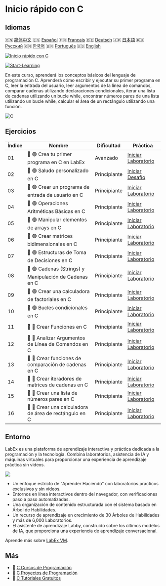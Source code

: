 # Inicio rápido con C

## Idiomas

🇨🇳 [简体中文](README_zh.md) 🇪🇸 [Español](README_es.md) 🇫🇷 [Français](README_fr.md) 🇩🇪 [Deutsch](README_de.md) 🇯🇵 [日本語](README_ja.md) 🇷🇺 [Русский](README_ru.md) 🇰🇷 [한국어](README_ko.md) 🇧🇷 [Português](README_pt.md) 🇺🇸 [English](README.md) 

[![Inicio rápido con C](https://cover-creator.labex.io/quick-start-with-c.png?lang=es)](https://labex.io/es/courses/quick-start-with-c)

[![Start-Learning](https://img.shields.io/badge/Start-Learning-whitesmoke?style=for-the-badge)](https://labex.io/es/courses/quick-start-with-c)

En este curso, aprenderá los conceptos básicos del lenguaje de programación C. Aprenderá cómo escribir y ejecutar su primer programa en C, leer la entrada del usuario, leer argumentos de la línea de comandos, comparar cadenas utilizando declaraciones condicionales, iterar una lista de cadenas utilizando un bucle while, encontrar números pares de una lista utilizando un bucle while, calcular el área de un rectángulo utilizando una función.

![C](https://img.shields.io/badge/C-whitesmoke?style=for-the-badge&logo=c)


## Ejercicios

|   Índice | Nombre                                                 | Dificultad   | Práctica                                                                                                                         |
|----------|--------------------------------------------------------|--------------|----------------------------------------------------------------------------------------------------------------------------------|
|       01 | 📖 🟢 Crea tu primer programa en C en LabEx            | Avanzado     | <a target='_blank' href='https://labex.io/es/tutorials/c-create-your-first-c-program-in-labex-438241'>Iniciar Laboratorio</a>    |
|       02 | 🎯 🟢 Saludo personalizado en C                        | Principiante | <a target='_blank' href='https://labex.io/es/tutorials/c-personalized-c-greeting-391828'>Iniciar Desafío</a>                     |
|       03 | 📖 🟢 Crear un programa de entrada de usuario en C     | Principiante | <a target='_blank' href='https://labex.io/es/tutorials/c-create-user-input-program-in-c-438242'>Iniciar Laboratorio</a>          |
|       04 | 📖 🟢 Operaciones Aritméticas Básicas en C             | Principiante | <a target='_blank' href='https://labex.io/es/tutorials/c-basic-arithmetic-operations-in-c-438262'>Iniciar Laboratorio</a>        |
|       05 | 📖 🟢 Manipular elementos de arrays en C               | Principiante | <a target='_blank' href='https://labex.io/es/tutorials/c-manipulate-array-elements-in-c-438261'>Iniciar Laboratorio</a>          |
|       06 | 📖 🟢 Crear matrices bidimensionales en C              | Principiante | <a target='_blank' href='https://labex.io/es/tutorials/c-create-two-dimensional-arrays-in-c-438259'>Iniciar Laboratorio</a>      |
|       07 | 📖 🟢 Estructuras de Toma de Decisiones en C           | Principiante | <a target='_blank' href='https://labex.io/es/tutorials/c-decision-making-structures-in-c-438255'>Iniciar Laboratorio</a>         |
|       08 | 📖 🟢 Cadenas (Strings) y Manipulación de Cadenas en C | Principiante | <a target='_blank' href='https://labex.io/es/tutorials/c-strings-and-manipulate-them-in-c-438258'>Iniciar Laboratorio</a>        |
|       09 | 📖 🟢 Crear una calculadora de factoriales en C        | Principiante | <a target='_blank' href='https://labex.io/es/tutorials/c-create-factorial-calculator-in-c-438256'>Iniciar Laboratorio</a>        |
|       10 | 📖 🟢 Bucles condicionales en C                        | Principiante | <a target='_blank' href='https://labex.io/es/tutorials/c-conditional-loops-in-c-438260'>Iniciar Laboratorio</a>                  |
|       11 | 📖 🔵 Crear Funciones en C                             | Principiante | <a target='_blank' href='https://labex.io/es/tutorials/c-create-functions-in-c-438257'>Iniciar Laboratorio</a>                   |
|       12 | 📖 🔵 Analizar Argumentos de Línea de Comandos en C    | Principiante | <a target='_blank' href='https://labex.io/es/tutorials/c-parse-command-line-arguments-in-c-438243'>Iniciar Laboratorio</a>       |
|       13 | 📖 🔵 Crear funciones de comparación de cadenas en C   | Principiante | <a target='_blank' href='https://labex.io/es/tutorials/c-create-string-comparison-functions-in-c-438244'>Iniciar Laboratorio</a> |
|       14 | 📖 🔵 Crear iteradores de matrices de cadenas en C     | Principiante | <a target='_blank' href='https://labex.io/es/tutorials/c-create-string-array-iterators-in-c-438245'>Iniciar Laboratorio</a>      |
|       15 | 📖 🔵 Crear una lista de números pares en C            | Principiante | <a target='_blank' href='https://labex.io/es/tutorials/c-create-even-numbers-list-in-c-438246'>Iniciar Laboratorio</a>           |
|       16 | 📖 🔵 Crear una calculadora de área de rectángulo en C | Principiante | <a target='_blank' href='https://labex.io/es/tutorials/c-create-a-rectangle-area-calculator-in-c-438247'>Iniciar Laboratorio</a> |

## Entorno

LabEx es una plataforma de aprendizaje interactiva y práctica dedicada a la programación y la tecnología. Combina laboratorios, asistencia de IA y máquinas virtuales para proporcionar una experiencia de aprendizaje práctica sin videos.

![](https://tutorial-screenshot.getvm.io/images/vm-1725247253.png)

- Un enfoque estricto de "Aprender Haciendo" con laboratorios prácticos exclusivos y sin videos.
- Entornos en línea interactivos dentro del navegador, con verificaciones paso a paso automatizadas.
- Una organización de contenido estructurada con el sistema basado en Árbol de Habilidades.
- Un recurso de aprendizaje en crecimiento de 30 Árboles de Habilidades y más de 6,000 Laboratorios.
- El asistente de aprendizaje Labby, construido sobre los últimos modelos de IA, que proporciona una experiencia de aprendizaje conversacional.

Aprende más sobre [LabEx VM](https://support.labex.io/using-labex/virtual-machine).

## Más

- 🔗 [C Cursos de Programación](https://github.com/labex-labs/awesome-programming-courses)
- 🔗 [C Proyectos de Programación](https://github.com/labex-labs/awesome-programming-projects)
- 🔗 [C Tutoriales Gratuitos](https://github.com/labex-labs/c-free-tutorials)

